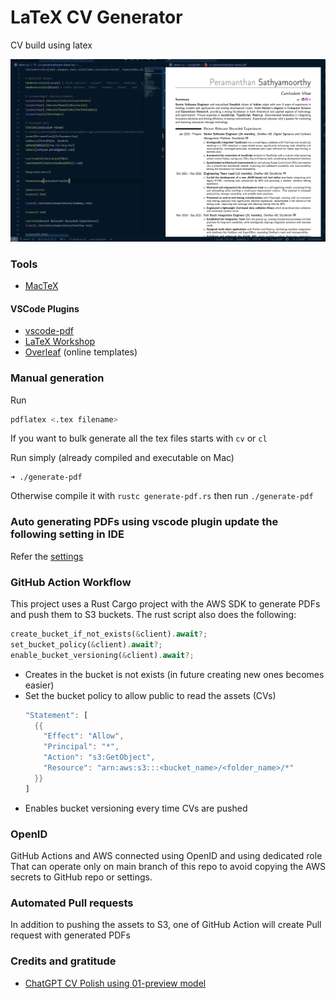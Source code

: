 # LaTeX CV Generator

CV build using latex

![CV using Latex](images/latexcvdetailed.png)

### Tools

- [MacTeX](https://tug.org/mactex/)

#### VSCode Plugins

- [vscode-pdf](https://marketplace.visualstudio.com/items?itemName=tomoki1207.pdf)
- [LaTeX Workshop](https://marketplace.visualstudio.com/items?itemName=James-Yu.latex-workshop)
- [Overleaf](https://marketplace.visualstudio.com/items?itemName=iamhyc.overleaf-workshop) (online templates)

### Manual generation

Run

```sh
pdflatex <.tex filename>
```

If you want to bulk generate all the tex files starts with `cv` or `cl`

Run simply (already compiled and executable on Mac)

```
➜ ./generate-pdf
```

Otherwise compile it with `rustc generate-pdf.rs` then run `./generate-pdf `

### Auto generating PDFs using vscode plugin update the following setting in IDE

Refer the [settings](vscode/settings.json)

### GitHub Action Workflow

This project uses a Rust Cargo project with the AWS SDK to generate PDFs and push them to S3 buckets.
The rust script also does the following:

```rs
create_bucket_if_not_exists(&client).await?;
set_bucket_policy(&client).await?;
enable_bucket_versioning(&client).await?;
```

- Creates in the bucket is not exists (in future creating new ones becomes easier)
- Set the bucket policy to allow public to read the assets (CVs)
  ```rs
  "Statement": [
    {{
      "Effect": "Allow",
      "Principal": "*",
      "Action": "s3:GetObject",
      "Resource": "arn:aws:s3:::<bucket_name>/<folder_name>/*"
    }}
  ]
  ```
- Enables bucket versioning every time CVs are pushed

### OpenID

GitHub Actions and AWS connected using OpenID and using dedicated role
That can operate only on main branch of this repo to avoid copying
the AWS secrets to GitHub repo or settings.

### Automated Pull requests

In addition to pushing the assets to S3, one of GitHub Action will create
Pull request with generated PDFs

### Credits and gratitude

- [ChatGPT CV Polish using 01-preview model](https://chatgpt.com/share/670684ae-8d00-8005-86fd-fe9c6c6ff779)
